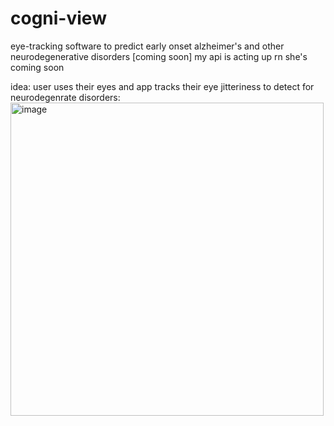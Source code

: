 # cogni-view
eye-tracking software to predict early onset alzheimer's and other neurodegenerative disorders
[coming soon] my api is acting up rn she's coming soon

idea:
user uses their eyes and app tracks their eye jitteriness to detect for neurodegenrate disorders:
<img width="501" alt="image" src="https://github.com/daphneyt04/cogni-view/assets/126636203/d6c53fa1-7023-4cbc-81e6-0bafb65f6a86">
